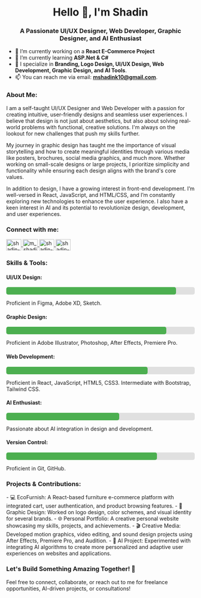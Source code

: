 <h1 align="center">Hello 👋, I'm Shadin</h1>
<h3 align="center">A Passionate UI/UX Designer, Web Developer, Graphic Designer, and AI Enthusiast</h3>

- 🔭 I’m currently working on a **React E-Commerce Project**
- 🌱 I’m currently learning **ASP.Net & C#**
- 💼 I specialize in **Branding, Logo Design, UI/UX Design, Web Development, Graphic Design, and AI Tools**.
- 📫 You can reach me via email: **mshadink10@gmail.com**.

<h3 align="left">About Me:</h3>
<p align="left">
  I am a self-taught UI/UX Designer and Web Developer with a passion for creating intuitive, user-friendly designs and seamless user experiences. I believe that design is not just about aesthetics, but also about solving real-world problems with functional, creative solutions. I'm always on the lookout for new challenges that push my skills further.
</p>

<p align="left">
  My journey in graphic design has taught me the importance of visual storytelling and how to create meaningful identities through various media like posters, brochures, social media graphics, and much more. Whether working on small-scale designs or large projects, I prioritize simplicity and functionality while ensuring each design aligns with the brand's core values.
</p>

<p align="left">
  In addition to design, I have a growing interest in front-end development. I’m well-versed in React, JavaScript, and HTML/CSS, and I’m constantly exploring new technologies to enhance the user experience. I also have a keen interest in AI and its potential to revolutionize design, development, and user experiences.
</p>

<h3 align="left">Connect with me:</h3>
<p align="left">
  <a href="https://linkedin.com/in/shadin-k" target="blank">
    <img align="center" src="https://raw.githubusercontent.com/rahuldkjain/github-profile-readme-generator/master/src/images/icons/Social/linked-in-alt.svg" alt="shadin-k" height="30" width="40" />
  </a>
  <a href="https://instagram.com/m_shadin.k" target="blank">
    <img align="center" src="https://raw.githubusercontent.com/rahuldkjain/github-profile-readme-generator/master/src/images/icons/Social/instagram.svg" alt="m_shadin.k" height="30" width="40" />
  </a>
  <a href="https://x.com/mshadink" target="blank">
    <img align="center" src="https://raw.githubusercontent.com/rahuldkjain/github-profile-readme-generator/master/src/images/icons/Social/twitter.svg" alt="shadin-k" height="30" width="40" />
  </a>
  <a href="https://github.com/shadin-ui" target="blank">
    <img align="center" src="https://raw.githubusercontent.com/rahuldkjain/github-profile-readme-generator/master/src/images/icons/Social/github.svg" alt="shadin-k" height="30" width="40" />
  </a>
</p>

<h3 align="left">Skills & Tools:</h3>

<h4>UI/UX Design:</h4>
<div style="width: 100%; background-color: #e0e0e0; border-radius: 5px;">
  <div style="width: 90%; background-color: #4CAF50; height: 20px; border-radius: 5px;"></div>
</div>
<p>Proficient in Figma, Adobe XD, Sketch.</p>

<h4>Graphic Design:</h4>
<div style="width: 100%; background-color: #e0e0e0; border-radius: 5px;">
  <div style="width: 85%; background-color: #4CAF50; height: 20px; border-radius: 5px;"></div>
</div>
<p>Proficient in Adobe Illustrator, Photoshop, After Effects, Premiere Pro.</p>

<h4>Web Development:</h4>
<div style="width: 100%; background-color: #e0e0e0; border-radius: 5px;">
  <div style="width: 75%; background-color: #4CAF50; height: 20px; border-radius: 5px;"></div>
</div>
<p>Proficient in React, JavaScript, HTML5, CSS3. Intermediate with Bootstrap, Tailwind CSS.</p>

<h4>AI Enthusiast:</h4>
<div style="width: 100%; background-color: #e0e0e0; border-radius: 5px;">
  <div style="width: 60%; background-color: #4CAF50; height: 20px; border-radius: 5px;"></div>
</div>
<p>Passionate about AI integration in design and development.</p>

<h4>Version Control:</h4>
<div style="width: 100%; background-color: #e0e0e0; border-radius: 5px;">
  <div style="width: 80%; background-color: #4CAF50; height: 20px; border-radius: 5px;"></div>
</div>
<p>Proficient in Git, GitHub.</p>

<h3 align="left">Projects & Contributions:</h3>
- 💻 EcoFurnish: A React-based furniture e-commerce platform with integrated cart, user authentication, and product browsing features.
- 🎨 Graphic Design: Worked on logo design, color schemes, and visual identity for several brands.
- 🌐 Personal Portfolio: A creative personal website showcasing my skills, projects, and achievements.
- 🎬 Creative Media: Developed motion graphics, video editing, and sound design projects using After Effects, Premiere Pro, and Audition.
- 🤖 AI Project: Experimented with integrating AI algorithms to create more personalized and adaptive user experiences on websites and applications.

<h3 align="left">Let's Build Something Amazing Together! 🚀</h3>
<p align="left">Feel free to connect, collaborate, or reach out to me for freelance opportunities, AI-driven projects, or consultations!</p>
